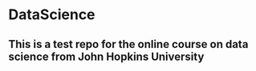 DataScience
===========

## This is a test repo for the online course on data science from John Hopkins University
